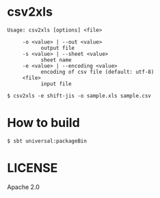 # csv2xls

```
Usage: csv2xls [options] <file>

     -o <value> | --out <value>
           output file
     -s <value> | --sheet <value>
           sheet name
     -e <value> | --encoding <value>
           encoding of csv file (default: utf-8)
     <file>
           input file
```

```
$ csv2xls -e shift-jis -o sample.xls sample.csv
```

# How to build

```
$ sbt universal:packageBin
```

# LICENSE

Apache 2.0